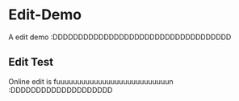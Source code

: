 # Edit-Demo
A edit demo :DDDDDDDDDDDDDDDDDDDDDDDDDDDDDDDDDDD

## Edit Test
Online edit is fuuuuuuuuuuuuuuuuuuuuuuuuuuun :DDDDDDDDDDDDDDDDDDDD
